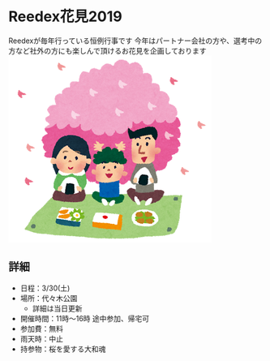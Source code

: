 # Reedex花見2019

Reedexが毎年行っている恒例行事です
今年はパートナー会社の方や、選考中の方など社外の方にも楽しんで頂けるお花見を企画しております
![top](https://github.com/Reedex2019SpringParty/Reedex2019SpringParty.github.io/blob/images/hanami_family.png)

## 詳細

* 日程：3/30(土)
* 場所：代々木公園
  * 詳細は当日更新
* 開催時間：11時～16時 途中参加、帰宅可
* 参加費：無料
* 雨天時：中止
* 持参物：桜を愛する大和魂
